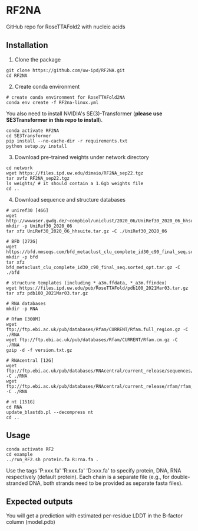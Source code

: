 # RF2NA
GitHub repo for RoseTTAFold2 with nucleic acids

## Installation

1. Clone the package
```
git clone https://github.com/uw-ipd/RF2NA.git
cd RF2NA
```

2. Create conda environment
```
# create conda environment for RoseTTAFold2NA
conda env create -f RF2na-linux.yml
```
You also need to install NVIDIA's SE(3)-Transformer (**please use SE3Transformer in this repo to install**).
```
conda activate RF2NA
cd SE3Transformer
pip install --no-cache-dir -r requirements.txt
python setup.py install
```

3. Download pre-trained weights under network directory
```
cd network
wget https://files.ipd.uw.edu/dimaio/RF2NA_sep22.tgz
tar xvfz RF2NA_sep22.tgz
ls weights/ # it should contain a 1.6gb weights file
cd ..
```

4. Download sequence and structure databases
```
# uniref30 [46G]
wget http://wwwuser.gwdg.de/~compbiol/uniclust/2020_06/UniRef30_2020_06_hhsuite.tar.gz
mkdir -p UniRef30_2020_06
tar xfz UniRef30_2020_06_hhsuite.tar.gz -C ./UniRef30_2020_06

# BFD [272G]
wget https://bfd.mmseqs.com/bfd_metaclust_clu_complete_id30_c90_final_seq.sorted_opt.tar.gz
mkdir -p bfd
tar xfz bfd_metaclust_clu_complete_id30_c90_final_seq.sorted_opt.tar.gz -C ./bfd

# structure templates (including *_a3m.ffdata, *_a3m.ffindex)
wget https://files.ipd.uw.edu/pub/RoseTTAFold/pdb100_2021Mar03.tar.gz
tar xfz pdb100_2021Mar03.tar.gz

# RNA databases
mkdir -p RNA

# Rfam [300M]
wget ftp://ftp.ebi.ac.uk/pub/databases/Rfam/CURRENT/Rfam.full_region.gz -C ./RNA
wget ftp://ftp.ebi.ac.uk/pub/databases/Rfam/CURRENT/Rfam.cm.gz -C ./RNA
gzip -d -f version.txt.gz

# RNAcentral [12G]
wget ftp://ftp.ebi.ac.uk/pub/databases/RNAcentral/current_release/sequences/rnacentral_species_specific_ids.fasta.gz -C ./RNA
wget ftp://ftp.ebi.ac.uk/pub/databases/RNAcentral/current_release/rfam/rfam_annotations.tsv.gz -C ./RNA

# nt [151G]
cd RNA
update_blastdb.pl --decompress nt
cd ..
```

## Usage
```
conda activate RF2
cd example
../run_RF2.sh protein.fa R:rna.fa .
```
Use the tags 'P:xxx.fa' 'R:xxx.fa' 'D:xxx.fa' to specify protein, DNA, RNA respectively (default protein).  Each chain is a separate file (e.g., for double-stranded DNA, both strands need to be provided as separate fasta files).

## Expected outputs
You will get a prediction with estimated per-residue LDDT in the B-factor column (model.pdb)
